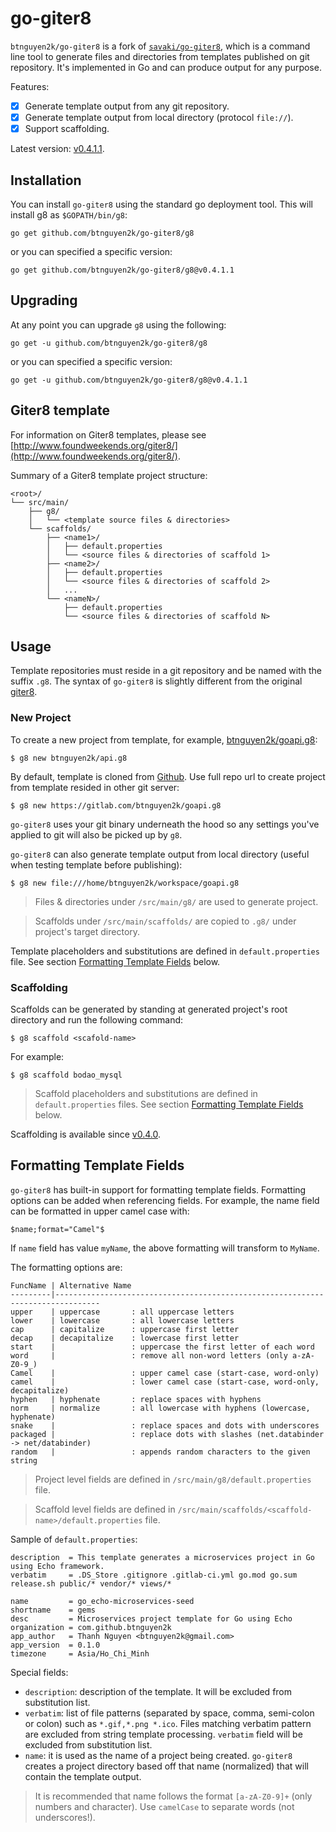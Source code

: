 # go-giter8

`btnguyen2k/go-giter8` is a fork of [`savaki/go-giter8`](https://github.com/savaki/go-giter8),
which is a command line tool to generate files and directories from templates published on git repository.
It's implemented in Go and can produce output for any purpose.

Features:
- [x] Generate template output from any git repository.
- [x] Generate template output from local directory (protocol `file://`).
- [x] Support scaffolding.

Latest version: [v0.4.1.1](RELEASE-NOTES.md).

## Installation

You can install `go-giter8` using the standard go deployment tool. This will install g8 as ```$GOPATH/bin/g8```:

```
go get github.com/btnguyen2k/go-giter8/g8
```

or you can specified a specific version:

```
go get github.com/btnguyen2k/go-giter8/g8@v0.4.1.1
```

## Upgrading 

At any point you can upgrade `g8` using the following:

```
go get -u github.com/btnguyen2k/go-giter8/g8
```

or you can specified a specific version:

```
go get -u github.com/btnguyen2k/go-giter8/g8@v0.4.1.1
```

## Giter8 template

For information on Giter8 templates, please see [http://www.foundweekends.org/giter8/](http://www.foundweekends.org/giter8/).

Summary of a Giter8 template project structure:

```
<root>/
└── src/main/
    ├── g8/
    │   └── <template source files & directories>
    └── scaffolds/
        ├── <name1>/
        │   ├── default.properties
        │   └── <source files & directories of scaffold 1>
        ├── <name2>/
        │   ├── default.properties
        │   └── <source files & directories of scaffold 2>
        │   ...
        └── <nameN>/
            ├── default.properties
            └── <source files & directories of scaffold N>
```

## Usage

Template repositories must reside in a git repository and be named with the suffix ```.g8```.  The syntax of `go-giter8` is slightly different from the original [giter8](https://github.com/n8han/giter8).

### New Project

To create a new project from template, for example, [btnguyen2k/goapi.g8](https://github.com/btnguyen2k/goapi.g8):

```
$ g8 new btnguyen2k/api.g8
```

By default, template is cloned from [Github](https://github.com). Use full repo url to create project from template resided in other git server:

```
$ g8 new https://gitlab.com/btnguyen2k/goapi.g8
```

`go-giter8` uses your git binary underneath the hood so any settings you've applied to git will also be picked up by `g8`.

`go-giter8` can also generate template output from local directory (useful when testing template before publishing):

```
$ g8 new file:///home/btnguyen2k/workspace/goapi.g8
```

> Files & directories under `/src/main/g8/` are used to generate project.

> Scaffolds under `/src/main/scaffolds/` are copied to `.g8/` under project's target directory.

Template placeholders and substitutions are defined in `default.properties` file. See section [Formatting Template Fields](#formatting_template_fields) below.

### Scaffolding

Scaffolds can be generated by standing at generated project's root directory and run the following command:

```
$ g8 scaffold <scafold-name>
```

For example:

```
$ g8 scaffold bodao_mysql
```

> Scaffold placeholders and substitutions are defined in `default.properties` files. See section [Formatting Template Fields](#formatting_template_fields) below.

Scaffolding is available since [v0.4.0](RELEASE-NOTES.md).

## Formatting Template Fields

`go-giter8` has built-in support for formatting template fields. Formatting options can be added when referencing fields. For example, the name field can be formatted in upper camel case with:

```
$name;format="Camel"$
```

If `name` field has value `myName`, the above formatting will transform to `MyName`.

The formatting options are:

    FuncName | Alternative Name
    ---------|--------------------------------------------------------------------------------
    upper    | uppercase       : all uppercase letters
    lower    | lowercase       : all lowercase letters
    cap      | capitalize      : uppercase first letter
    decap    | decapitalize    : lowercase first letter
    start    |                 : uppercase the first letter of each word
    word     |                 : remove all non-word letters (only a-zA-Z0-9_)
    Camel    |                 : upper camel case (start-case, word-only)
    camel    |                 : lower camel case (start-case, word-only, decapitalize)
    hyphen   | hyphenate       : replace spaces with hyphens
    norm     | normalize       : all lowercase with hyphens (lowercase, hyphenate)
    snake    |                 : replace spaces and dots with underscores
    packaged |                 : replace dots with slashes (net.databinder -> net/databinder)
    random   |                 : appends random characters to the given string

> Project level fields are defined in `/src/main/g8/default.properties` file.

> Scaffold level fields are defined in `/src/main/scaffolds/<scaffold-name>/default.properties` file.

Sample of `default.properties`:

```
description  = This template generates a microservices project in Go using Echo framework.
verbatim     = .DS_Store .gitignore .gitlab-ci.yml go.mod go.sum release.sh public/* vendor/* views/*

name         = go_echo-microservices-seed
shortname    = gems
desc         = Microservices project template for Go using Echo
organization = com.github.btnguyen2k
app_author   = Thanh Nguyen <btnguyen2k@gmail.com>
app_version  = 0.1.0
timezone     = Asia/Ho_Chi_Minh
```

Special fields:
- `description`: description of the template. It will be excluded from substitution list.
- `verbatim`: list of file patterns (separated by space, comma, semi-colon or colon) such as `*.gif,*.png *.ico`. Files matching verbatim pattern are excluded from string template processing. `verbatim` field will be excluded from substitution list.
- `name`: it is used as the name of a project being created. `go-giter8` creates a project directory based off that name (normalized) that will contain the template output.

> It is recommended that name follows the format `[a-zA-Z0-9]+` (only numbers and character).
> Use `camelCase` to separate words (not underscores!).

